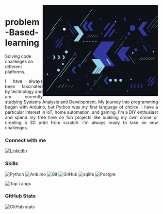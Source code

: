 <img align="right" alt="Developer vector created by storyset - www.freepik.com" height="300" src="https://github.com/d1000so/d1000so/blob/main/fundo.png">

<h1>
    <!--<a href="https://elidianaandrade.github.io/">
     <img align="center" alt="" width="36px" src="C:\Users\edmil\Documents\MAPA\Design\img\Untitled.bmp"></a>-->
    <span>problem-Based-learning</span>
</h1>
    <span>Solving code challenges on different platforms.</span>

<p align="justify">I have always been fascinated by technology and am currently studying Systems Analysis and Development. My journey into programming began with Arduino, but Python was my first language of choice. I have a particular interest in IoT, home automation, and gaming. I'm a DIY enthusiast and spend my free time on fun projects like building my own drone or creating a 3D print from scratch. I'm always ready to take on new challenges.
<br>

<h3 align="left">Connect with me</h3>

[![LinkedIn](https://img.shields.io/static/v1?message=LINKEDIN&logo=linkedin&labelColor=5c5c5c&color=1182c3&logoColor=white&label=%20&style=plastic)](https://www.linkedin.com/in/edmilson-braga-9b19aa255/)

<h3 align="left">Skills</h3>

![Python](https://img.shields.io/static/v1?message=Python&logo=python&labelColor=5c5c5c&color=1182c3&logoColor=yellow&label=%20&style=plastic)
![Arduino](https://img.shields.io/static/v1?message=ARDUINO&logo=arduino&labelColor=5c5c5c&color=1182c3&logoColor=blue&label=%20&style=plastic)
![Git](https://img.shields.io/static/v1?message=Git&logo=git&labelColor=5c5c5c&color=1182c3&logoColor=red&label=%20&style=plastic)
![GitHub](https://img.shields.io/static/v1?message=GitHub&logo=github&labelColor=5c5c5c&color=1182c3&logoColor=white&label=%20&style=plastic)
![sqlite](https://img.shields.io/static/v1?message=SQLite&logo=SQLite&labelColor=5c5c5c&color=1182c3&logoColor=white&label=%20&style=plastic)
![Postgre](https://img.shields.io/static/v1?message=PostegreSQL&logo=postgresql&labelColor=5c5c5c&color=1182c3&logoColor=white&label=%20&style=plastic)

![Top Langs](https://github-readme-stats-git-masterrstaa-rickstaa.vercel.app/api/top-langs/?username=d1000so&layout=compact&bg_color=000&border_color=444444&title_color=30AADC&text_color=FFF)

<h3 align="left">GitHub Stats</h3>

![GitHub stats](https://github-readme-stats-git-masterrstaa-rickstaa.vercel.app/api?username=d1000so&hide_title=true&show_icons=true&include_all_commits=false&count_private=true&line_height=25&hide=issues&bg_color=000&title_color=30AADC&text_color=FFF&border_radius=3&border_color=444444&icon_color=30AADC&theme=jolly)
